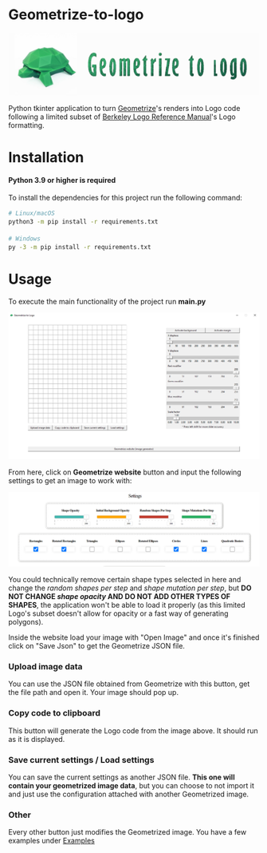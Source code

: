 # Geometrize-to-logo
[![Project Banner](Assets/banner.png)](https://github.com/Flaks45/Geometrize-to-logo/)

Python tkinter application to turn [Geometrize](https://www.samcodes.co.uk/project/geometrize-haxe-web/)'s renders into Logo code following a limited subset of [Berkeley Logo Reference Manual](https://people.eecs.berkeley.edu/~bh/v2ch14/manual.html)'s Logo formatting.

# Installation
#### Python 3.9 or higher is required
To install the dependencies for this project run the following command:
```bash
# Linux/macOS
python3 -m pip install -r requirements.txt

# Windows
py -3 -m pip install -r requirements.txt
```

# Usage
To execute the main functionality of the project run **main.py**

![Application](Assets/window.png)

From here, click on **Geometrize website** button and input the following settings to get an image to work with:

![Settings](Assets/settings.png)

You could technically remove certain shape types selected in here and change the *random shapes per step* and *shape mutation per step*, but **DO NOT CHANGE *shape opacity* AND DO NOT ADD OTHER TYPES OF SHAPES**, the application won't be able to load it properly (as this limited Logo's subset doesn't allow for opacity or a fast way of generating polygons).

Inside the website load your image with "Open Image" and once it's finished click on "Save Json" to get the Geometrize JSON file.

### Upload image data
You can use the JSON file obtained from Geometrize with this button, get the file path and open it. Your image should pop up.

### Copy code to clipboard
This button will generate the Logo code from the image above. It should run as it is displayed.

### Save current settings / Load settings
You can save the current settings as another JSON file. **This one will contain your geometrized image data**, but you can choose to not import it and just use the configuration attached with another Geometrized image. 

### Other
Every other button just modifies the Geometrized image. You have a few examples under [Examples](Examples/)
